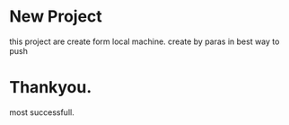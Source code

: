  # New Project 
 this project are create form local machine.
 create by paras
 in best way to push 
 # Thankyou. 
 most successfull.